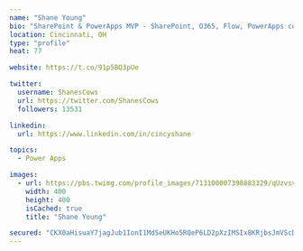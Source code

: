 ```yaml
---
name: "Shane Young"
bio: "SharePoint & PowerApps MVP - SharePoint, O365, Flow, PowerApps consulting? @PowerApps911 | Pure Snark? You found it."
location: Cincinnati, OH
type: "profile"
heat: 77

website: https://t.co/91p5BQ3pUe

twitter:
  username: ShanesCows
  url: https://twitter.com/ShanesCows
  followers: 13531

linkedin:
  url: https://www.linkedin.com/in/cincyshane

topics:
  - Power Apps

images:
  - url: https://pbs.twimg.com/profile_images/713100007398883329/qUzvsvQ3_400x400.jpg
    width: 400
    height: 400
    isCached: true
    title: "Shane Young"

secured: "CKX0aHisuaY7jagJub1IonI1MdSeUKHo5RQeP6LD2pXzIMSIx8KRjbsJmVScDySWZTQM9wAopXBybW2NafbXsqA1yqewF/RB3Xbl7JG7U15gAxHEPfApVUue5cj6K0F/emvT2iYyvaI/xbLvAb6NvFWizM4HrGV5HplSe6gvmpkriDEGNaPC8C5xN+e/6RPYMu0jzt1DownRHARUdru7qbWdsIM4C+0yV2gu3I+yMy1Er5GMNY9i0jE26KNw5vxg8XTbhYYnnM+OK2Ky7GgsJ6l0uqUtiVsp4Yrl6zGyjJsVm6PeL5OH5REC0XZQg7EyGaNkuwPJ1SsqhZdC3+xPVg8c/mZxqPxV/IEPejtQLwv3Z7lYyhyEfB4h6cDf6dshaHW5L881HJhIAoadQA/cZcD4IaQT31iDhdf13kKTgRE=;UcAxvRsTlUOjTvHMGTSxGA=="
---
```


